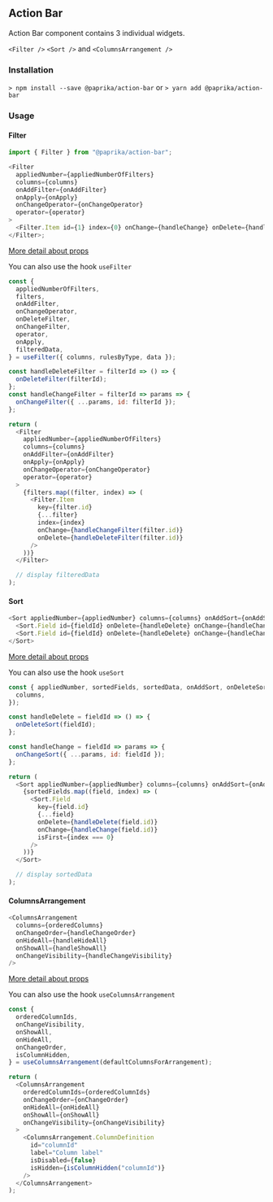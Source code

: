 ## Action Bar

Action Bar component contains 3 individual widgets.

`<Filter />` `<Sort />` and `<ColumnsArrangement />`

### Installation

`> npm install --save @paprika/action-bar`
or
`> yarn add @paprika/action-bar`

### Usage

#### Filter

```js
import { Filter } from "@paprika/action-bar";

<Filter
  appliedNumber={appliedNumberOfFilters}
  columns={columns}
  onAddFilter={onAddFilter}
  onApply={onApply}
  onChangeOperator={onChangeOperator}
  operator={operator}
>
  <Filter.Item id={1} index={0} onChange={handleChange} onDelete={handleDelete} />
</Filter>;
```

[More detail about props](https://github.com/acl-services/paprika/blob/aa770ab261d6364c2f14717c8edeb7d1e560a3d5/packages/ActionBar/src/components/Filter/Filter.js)

You can also use the hook `useFilter`

```js
const {
  appliedNumberOfFilters,
  filters,
  onAddFilter,
  onChangeOperator,
  onDeleteFilter,
  onChangeFilter,
  operator,
  onApply,
  filteredData,
} = useFilter({ columns, rulesByType, data });

const handleDeleteFilter = filterId => () => {
  onDeleteFilter(filterId);
};
const handleChangeFilter = filterId => params => {
  onChangeFilter({ ...params, id: filterId });
};

return (
  <Filter
    appliedNumber={appliedNumberOfFilters}
    columns={columns}
    onAddFilter={onAddFilter}
    onApply={onApply}
    onChangeOperator={onChangeOperator}
    operator={operator}
  >
    {filters.map((filter, index) => (
      <Filter.Item
        key={filter.id}
        {...filter}
        index={index}
        onChange={handleChangeFilter(filter.id)}
        onDelete={handleDeleteFilter(filter.id)}
      />
    ))}
  </Filter>

  // display filteredData
);
```

#### Sort

```js
<Sort appliedNumber={appliedNumber} columns={columns} onAddSort={onAddSort} onApply={onApply}>
  <Sort.Field id={fieldId} onDelete={handleDelete} onChange={handleChange} isFirst />
  <Sort.Field id={fieldId} onDelete={handleDelete} onChange={handleChange} isFirst={false} />
</Sort>
```

[More detail about props](https://github.com/acl-services/paprika/blob/aa770ab261d6364c2f14717c8edeb7d1e560a3d5/packages/ActionBar/src/components/Sort/Sort.js)

You can also use the hook `useSort`

```js
const { appliedNumber, sortedFields, sortedData, onAddSort, onDeleteSort, onChangeSort, onApply } = useSort({
  columns,
});

const handleDelete = fieldId => () => {
  onDeleteSort(fieldId);
};

const handleChange = fieldId => params => {
  onChangeSort({ ...params, id: fieldId });
};

return (
  <Sort appliedNumber={appliedNumber} columns={columns} onAddSort={onAddSort} onApply={onApply}>
    {sortedFields.map((field, index) => (
      <Sort.Field
        key={field.id}
        {...field}
        onDelete={handleDelete(field.id)}
        onChange={handleChange(field.id)}
        isFirst={index === 0}
      />
    ))}
  </Sort>

  // display sortedData
);
```

#### ColumnsArrangement

```js
<ColumnsArrangement
  columns={orderedColumns}
  onChangeOrder={handleChangeOrder}
  onHideAll={handleHideAll}
  onShowAll={handleShowAll}
  onChangeVisibility={handleChangeVisibility}
/>
```

[More detail about props](https://github.com/acl-services/paprika/blob/aa770ab261d6364c2f14717c8edeb7d1e560a3d5/packages/ActionBar/src/components/ColumnsArrangement/ColumnsArrangement.js)

You can also use the hook `useColumnsArrangement`

```js
const {
  orderedColumnIds,
  onChangeVisibility,
  onShowAll,
  onHideAll,
  onChangeOrder,
  isColumnHidden,
} = useColumnsArrangement(defaultColumnsForArrangement);

return (
  <ColumnsArrangement
    orderedColumnIds={orderedColumnIds}
    onChangeOrder={onChangeOrder}
    onHideAll={onHideAll}
    onShowAll={onShowAll}
    onChangeVisibility={onChangeVisibility}
  >
    <ColumnsArrangement.ColumnDefinition
      id="columnId"
      label="Column label"
      isDisabled={false}
      isHidden={isColumnHidden("columnId")}
    />
  </ColumnsArrangement>
);
```
